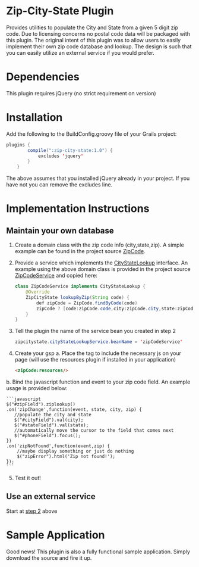 Zip-City-State Plugin
=====================
Provides utilities to populate the City and State from a given 5 digit zip code. Due to licensing concerns no postal
code data will be packaged with this plugin. The original intent of this plugin was to allow users to easily implement
their own zip code database and lookup.  The design is such that you can easily utilize an external service if you would
prefer.

Dependencies
============
This plugin requires jQuery (no strict requirement on version)

Installation
============
Add the following to the BuildConfig.groovy file of your Grails project:

```java
plugins {
        compile(":zip-city-state:1.0") {
            excludes 'jquery'
        }
    }
```
The above assumes that you installed jQuery already in your project.  If you have not you can remove the excludes line.

Implementation Instructions
===========================
Maintain your own database
--------------------------
1. Create a domain class with the zip code info (city,state,zip).
    A simple example can be found in the project source [ZipCode](/grails-app/domain/zipcitystate/ZipCode.groovy).
2. Provide a service which implements the [CityStateLookup](/src/groovy/zipcitystate/CityStateLookup.groovy) interface.<a name="step2"></a>
    An example using the above domain class is provided in the project source [ZipCodeService](/grails-app/services/zipcitystate/ZipCodeService.groovy)
    and copied here:

    ```java
    class ZipCodeService implements CityStateLookup {
        @Override
        ZipCityState lookupByZip(String code) {
            def zipCode = ZipCode.findByCode(code)
            zipCode ? [code:zipCode.code,city:zipCode.city,state:zipCode.state] as ZipCityState : null
        }
    }
    ```

3. Tell the plugin the name of the service bean you created in step 2

    ```java
    zipcitystate.cityStateLookupService.beanName = 'zipCodeService'
    ```
4. Create your gsp
a. Place the tag to include the necessary js on your page (will use the resources plugin if installed in your application)

    ```html
    <zipCode:resources/>
    ```
b. Bind the javascript function and event to your zip code field. An example usage is provided below:

    ```javascript
    $("#zipField").ziplookup()
    .on('zipChange',function(event, state, city, zip) {
       //populate the city and state
       $("#cityField").val(city);
       $("#stateField").val(state);
       //automatically move the cursor to the field that comes next
       $("#phoneField").focus();
    })
    .on('zipNotFound',function(event,zip) {
        //maybe display something or just do nothing
        $("zipError").html('Zip not found!');
    });
    ```
5. Test it out!

Use an external service
------------------------
Start at [step 2](#step2) above

Sample Application
==================
Good news! This plugin is also a fully functional sample application.  Simply download the source and fire it up.
